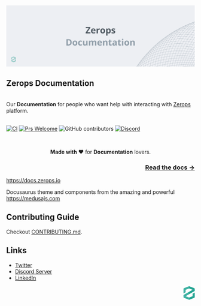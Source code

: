 ![Docs cover](https://github.com/zeropsio/recipe-shared-assets/blob/main/covers/svg/cover-docs.svg)

<h2>Zerops Documentation</h2>
  <br/>
Our <b>Documentation</b> for people who want help with interacting with <a href="https://zerops.io/" target="_blank">Zerops</a> platform.

<br/>
<br />

[![CI](https://github.com/zeropsio/docs/actions/workflows/build.yml/badge.svg)](https://github.com/zeropsio/docs/actions/workflows/build.yml)
[![Prs Welcome](https://img.shields.io/badge/PRs_are-Welcome-8F9DA8)](https://github.com/zeropsio/docs/blob/CONTRIBUTING.md)
![GitHub contributors](https://img.shields.io/github/contributors/zeropsio/docs?labelColor=8F9DA8)
[![Discord](https://img.shields.io/discord/735781031147208777-8F9DA8)](https://discord.gg/xxzmJSDKPT)

<br/>

<p align="center">
<b>Made with</b> ❤️ for <b>Documentation</b> lovers.
<br/>
</p>

<h3 align="end">
<a href="https://docs.zerops.io/" target="_blank">Read the docs →</a>
<br/>
</h3>


https://docs.zerops.io


Docusaurus theme and components from the amazing and powerful https://medusajs.com

## Contributing Guide

Checkout [CONTRIBUTING.md](https://github.com/zeropsio/docs/blob/main/CONTRIBUTING.md).


## Links

- [Twitter](https://x.com/zeropsio)
- [Discord Server](https://discord.gg/xxzmJSDKPT)
- [LinkedIn](https://www.linkedin.com/company/zerops)


<p align="end"><img height="36" src="https://github.com/zeropsio/recipe-shared-assets/blob/main/logos/zerops-green.svg" ></p>
